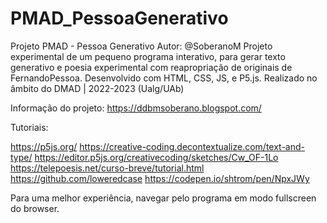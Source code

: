 # PMAD_PessoaGenerativo
 Projeto PMAD - Pessoa Generativo
 Autor: @SoberanoM
 Projeto experimental de um pequeno programa interativo, para gerar texto generativo e poesia experimental com reapropriação de originais de FernandoPessoa. Desenvolvido com HTML, CSS, JS, e P5.js.
 Realizado no âmbito do DMAD | 2022-2023 (Ualg/UAb)

 Informação do projeto: https://ddbmsoberano.blogspot.com/

 Tutoriais:

 https://p5js.org/
 https://creative-coding.decontextualize.com/text-and-type/
 https://editor.p5js.org/creativecoding/sketches/Cw_OF-1Lo
 https://telepoesis.net/curso-breve/tutorial.html
 https://github.com/loweredcase
 https://codepen.io/shtrom/pen/NpxJWy
  
 Para uma melhor experiência, navegar pelo programa em modo fullscreen do browser.
